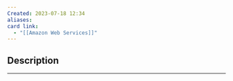 ```yaml
---
Created: 2023-07-18 12:34
aliases: 
card link:
  - "[[Amazon Web Services]]"
---
```

## Description
---





